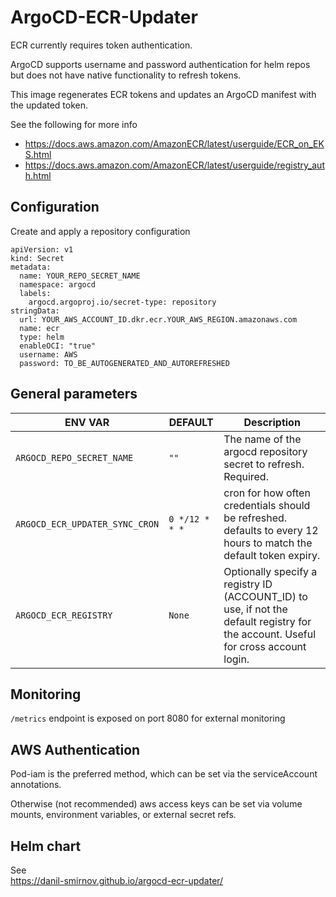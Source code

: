 # ArgoCD-ECR-Updater

ECR currently requires token authentication.

ArgoCD supports username and password authentication for helm repos but does not have native functionality to refresh tokens.

This image regenerates ECR tokens and updates an ArgoCD manifest with the updated token.

See the following for more info
* https://docs.aws.amazon.com/AmazonECR/latest/userguide/ECR_on_EKS.html
* https://docs.aws.amazon.com/AmazonECR/latest/userguide/registry_auth.html

## Configuration
Create and apply a repository configuration
```
apiVersion: v1
kind: Secret
metadata:
  name: YOUR_REPO_SECRET_NAME
  namespace: argocd
  labels:
    argocd.argoproj.io/secret-type: repository
stringData:
  url: YOUR_AWS_ACCOUNT_ID.dkr.ecr.YOUR_AWS_REGION.amazonaws.com
  name: ecr
  type: helm
  enableOCI: "true"
  username: AWS
  password: TO_BE_AUTOGENERATED_AND_AUTOREFRESHED
```

## General parameters

| ENV VAR                        | DEFAULT        | Description                                                                                                                         |
|--------------------------------|----------------|-------------------------------------------------------------------------------------------------------------------------------------|
| `ARGOCD_REPO_SECRET_NAME`      | `""`           | The name of the argocd repository secret to refresh.  Required.                                                                     |
| `ARGOCD_ECR_UPDATER_SYNC_CRON` | `0 */12 * * *` | cron for how often credentials should be refreshed.  defaults to every 12 hours to match the default token expiry.                  |
| `ARGOCD_ECR_REGISTRY`          | `None`         | Optionally specify a registry ID (ACCOUNT_ID) to use, if not the default registry for the account.  Useful for cross account login. |

## Monitoring
`/metrics` endpoint is exposed on port 8080 for external monitoring

## AWS Authentication
Pod-iam is the preferred method, which can be set via the serviceAccount annotations.

Otherwise (not recommended) aws access keys can be set via volume mounts, environment variables, or external secret refs.

## Helm chart

See\
https://danil-smirnov.github.io/argocd-ecr-updater/